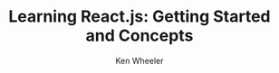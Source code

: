 ---
sections: [reactjs]
link: https://scotch.io/tutorials/learning-react-getting-started-and-concepts
title: "Learning React.js: Getting Started and Concepts"
author: "Ken Wheeler"
publishedAt: 2014-10-20T00:00:00.000Z
type: [article]
topics: [get_started]
suggestedBy: [andreamangano]
createdAt: 2018-03-09T01:01:25.636Z
reference: aHR0cHM6Ly9zY290Y2guaW8vdHV0b3JpYWxzL2xlYXJuaW5nLXJlYWN0LWdldHRpbmctc3RhcnRlZC1hbmQtY29uY2VwdHM
---